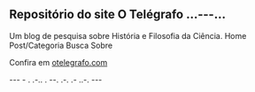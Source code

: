## Repositório do site O Telégrafo ...---...

Um blog de pesquisa sobre História e Filosofia da Ciência.
Home Post/Categoria Busca Sobre

Confira em [otelegrafo.com](https://otelegrafo.com/)

--- - . .-.. . --. .-. .- ..-. ---
